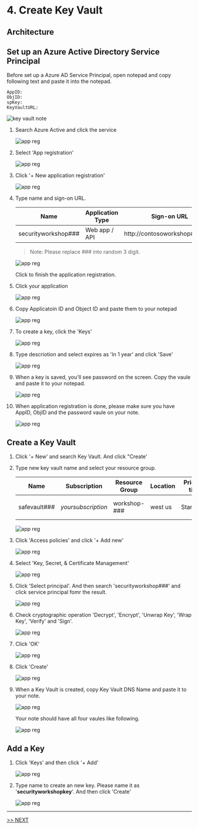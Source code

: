 # 4. Create Key Vault

## Architecture

## Set up an Azure Active Directory Service Principal

Before set up a Azure AD Service Principal, open notepad and copy following text and paste it into the notepad.
```
AppID:
ObjID:
spKey:
KeyVaultURL:
```

![key vault note](./images/4.1.png)

1. Search Azure Active and click the service

    ![app reg](./images/4.2.png)

1. Select 'App registration'

    ![app reg](./images/4.3.png)

1. Click '+ New application registration'

    ![app reg](./images/4.4.png)

1. Type name and sign-on URL.

    |Name|Application Type|Sign-on URL|
    |---|---|---|
    |securityworkshop###|Web app / API|http://contosoworkshop###.com|

    > Note: Please replace ### into random 3 digit.

    ![app reg](./images/4.5.png)

    Click to finish the application registration.

1. Click your application

    ![app reg](./images/4.6.png)

1. Copy Applicatoin ID and Object ID and paste them to your notepad

    ![app reg](./images/4.7.png)

1. To create a key, click the 'Keys'

    ![app reg](./images/4.8.png)

1. Type descriotion and select expires as 'In 1 year' and click 'Save'

    ![app reg](./images/4.9.png)

1. When a key is saved, you'll see password on the screen. Copy the vaule and paste it to your notepad.

    ![app reg](./images/4.10.png)

1. When application registration is done, please make sure you have AppID, ObjID and the password vaule on your note.

    ![app reg](./images/4.11.png)

## Create a Key Vault

1. Click  '+ New' and search Key Vault. And click "Create'

1. Type new key vault name and select your resource group.

    |Name|Subscription|Resource Group|Location|Pricing tier|Access policies|
    |---|---|---|---|---|---|
    |safevault###|*yoursubscription*|workshop-###|west us|Standard|1 principal selected|

    ![app reg](./images/4.12.png)

1. Click 'Access policies' and click '+ Add new'

    ![app reg](./images/4.13.png)

1. Select 'Key, Secret, & Certificate Management'

    ![app reg](./images/4.14.png)

1. Click 'Select principal'. And then search 'securityworkshop###' and click service principal fomr the result.

    ![app reg](./images/4.15.png)

1. Check cryptographic operation 'Decrypt', 'Encrypt', 'Unwrap Key', 'Wrap Key', 'Verify' and 'Sign'.

    ![app reg](./images/4.16.png)

1. Click 'OK'

    ![app reg](./images/4.17.png)

1. Click 'Create'

    ![app reg](./images/4.18.png)

1. When a Key Vault is created, copy Key Vault DNS Name and paste it to your note.

    ![app reg](./images/4.19.png)

    Your note should have all four vaules like following.

    ![app reg](./images/4.20.png)

## Add a Key

1.  Click 'Keys' and then click '+ Add'

    ![app reg](./images/4.21.png)

1. Type name to create an new key. Please name it as '__securityworkshopkey__'. And then click 'Create'

    ![app reg](./images/4.22.png)


---

[>> NEXT](https://github.com/xlegend1024/az-secu-wrkshp/tree/master/5.CreateSQLVM/Readme.md)

